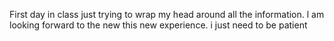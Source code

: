First day in class just  trying to wrap my head around all the information.
 l am looking forward to the new   this new experience. i just need to be patient 